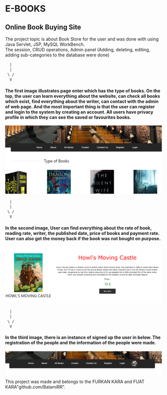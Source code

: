 # E-BOOKS

## Online Book Buying Site

The project topic is about Book Store for the user and was done with using Java Servlet, JSP, MySQL WorkBench.  
The session, CRUD operations, Admin panel (Adding, deleting, editing, adding sub-categories to the database were done)  

      |
      |                       
     \ /  
      V
      
#### The first image illustrates page enter which has the type of books. On the top, the user can learn everything about the website, can check all books which exist, find everything about the writer, can contact with the admin of web page. And the most important thing is that the user can register and login to the system by creating an account. All users have privacy profile in which they can see the saved or favourites books.


![alt text](./JSP.png)

      |
      |                       
     \ / 
      V

#### In the second image, User can find everything about the rate of book, reading rate, writer, the published date, price of books and payment rate. User can also get the money back if the book was not bought on purpose.

 
![alt text](./JSP-1.png)

      |
      |                       
     \ / 
      V


#### In the third image, there is an instance of signed up the user in below. The registration of the people and the information of the people were made.

![alt text](./JSP-2.png)



This project was made and belongs to the FURKAN KARA and FUAT KARA"github.com/BalamiRR".
